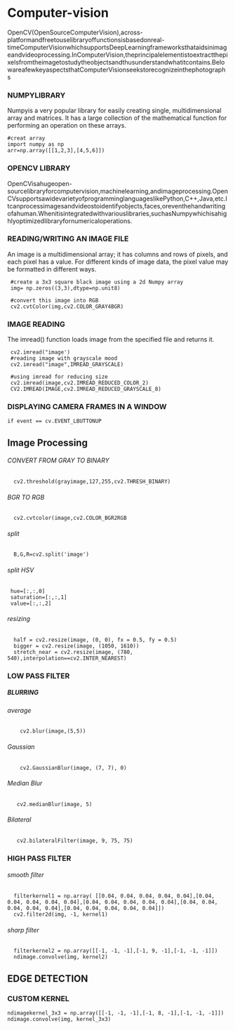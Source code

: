 # Computer-vision
OpenCV(OpenSourceComputerVision),across-platformandfreetouselibraryoffunctionsisbasedonreal-timeComputerVisionwhichsupportsDeepLearningframeworksthataidsinimageandvideoprocessing.InComputerVision,theprincipalelementistoextractthepixelsfromtheimagetostudytheobjectsandthusunderstandwhatitcontains.BelowareafewkeyaspectsthatComputerVisionseekstorecognizeinthephotographs
### NUMPYLIBRARY
Numpyis a very popular library for easily creating single, multidimensional array and matrices. It has a large collection of the mathematical function for performing an operation on these arrays.
       
    #creat array
    import numpy as np 
    arr=np.array([[1,2,3],[4,5,6]])
### OPENCV LIBRARY
OpenCVisahugeopen-sourcelibraryforcomputervision,machinelearning,andimageprocessing.OpenCVsupportsawidevarietyofprogramminglanguageslikePython,C++,Java,etc.Itcanprocessimagesandvideostoidentifyobjects,faces,oreventhehandwritingofahuman.Whenitisintegratedwithvariouslibraries,suchasNumpywhichisahighlyoptimizedlibraryfornumericaloperations.
### READING/WRITING AN IMAGE FILE
An image is a multidimensional array; it has columns and rows of pixels, and each pixel has a value. For different kinds of image data, the pixel value may be formatted in different ways.

     #create a 3x3 square black image using a 2d Numpy array
     img= np.zeros((3,3),dtype=np.unit8)
     
     #convert this image into RGB 
     cv2.cvtColor(img,cv2.COLOR_GRAY4BGR)
### IMAGE READING
The imread() function loads image from the specified file and returns it.

     cv2.imread("image')
     #reading image with grayscale mood
     cv2.imread("image",IMREAD_GRAYSCALE)
     
     #using imread for reducing size
     cv2.imread(image,cv2.IMREAD_REDUCED_COLOR_2)
     CV2.IMREAD(IMAGE,cv2.IMREAD_REDUCED_GRAYSCALE_8)
### DISPLAYING CAMERA FRAMES IN A WINDOW
    
    if event == cv.EVENT_LBUTTONUP
## Image Processing
###### CONVERT FROM GRAY TO BINARY

      cv2.threshold(grayimage,127,255,cv2.THRESH_BINARY)
###### BGR TO RGB
      
      cv2.cvtcolor(image,cv2.COLOR_BGR2RGB
   
###### split

      B,G,R=cv2.split('image')
###### split HSV
      
     hue=[:,:,0]
     saturation=[:,:,1]
     value=[:,:,2]
###### resizing
      half = cv2.resize(image, (0, 0), fx = 0.5, fy = 0.5)
      bigger = cv2.resize(image, (1050, 1610))
      stretch_near = cv2.resize(image, (780, 540),interpolation==cv2.INTER_NEAREST)           
 ### LOW PASS FILTER
 ##### BLURRING
 ###### average
 
        cv2.blur(image,(5,5))
 ###### Gaussian     
       
        cv2.GaussianBlur(image, (7, 7), 0)
 ###### Median Blur
 
       cv2.medianBlur(image, 5)
 ###### Bilateral
       
       cv2.bilateralFilter(image, 9, 75, 75)
### HIGH PASS FILTER
###### smooth filter
      filterkernel1 = np.array( [[0.04, 0.04, 0.04, 0.04, 0.04],[0.04, 0.04, 0.04, 0.04, 0.04],[0.04, 0.04, 0.04, 0.04, 0.04],[0.04, 0.04, 0.04, 0.04, 0.04],[0.04, 0.04, 0.04, 0.04, 0.04]])
      cv2.filter2d(img, -1, kernel1)
###### sharp filter
      filterkernel2 = np.array([[-1, -1, -1],[-1, 9, -1],[-1, -1, -1]])
      ndimage.convolve(img, kernel2)
## EDGE DETECTION
###   CUSTOM KERNEL
    ndimagekernel_3x3 = np.array([[-1, -1, -1],[-1, 8, -1],[-1, -1, -1]])
    ndimage.convolve(img, kernel_3x3)
